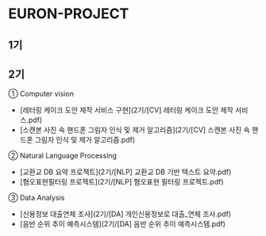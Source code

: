 # EURON-PROJECT

## 1기 



## 2기 

① Computer vision 

* [레터링 케이크 도안 제작 서비스 구현](2기/[CV] 레터링 케이크 도안 제작 서비스.pdf)
* [스캔본 사진 속 핸드폰 그림자 인식 및 제거 알고리즘](2기/[CV] 스캔본 사진 속 핸드폰 그림자 인식 및 제거 알고리즘.pdf)

② Natural Language Processing
* [교환교 DB 요약 프로젝트](2기/[NLP] 교환교 DB 기반 텍스트 요약.pdf)
* [혐오표현필터링 프로젝트](2기/[NLP] 혐오표현 필터링 프로젝트.pdf)

③ Data Analysis 
* [신용정보 대출연체 조사](2기/[DA] 개인신용정보로 대출_연체 조사.pdf)
* [음반 순위 추이 예측시스템](2기/[DA] 음반 순위 추이 예측시스템.pdf)
